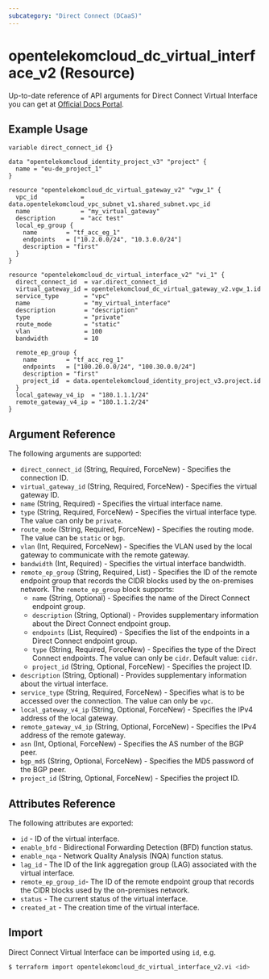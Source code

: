 ```yaml
---
subcategory: "Direct Connect (DCaaS)"
---
```

# opentelekomcloud_dc_virtual_interface_v2 (Resource)

Up-to-date reference of API arguments for Direct Connect Virtual Interface you can get at
[Official Docs Portal](https://docs.otc.t-systems.com/direct-connect/api-ref/apis/virtual_interface/index.html).

## Example Usage

```hcl
variable direct_connect_id {}

data "opentelekomcloud_identity_project_v3" "project" {
  name = "eu-de_project_1"
}

resource "opentelekomcloud_dc_virtual_gateway_v2" "vgw_1" {
  vpc_id            = data.opentelekomcloud_vpc_subnet_v1.shared_subnet.vpc_id
  name              = "my_virtual_gateway"
  description       = "acc test"
  local_ep_group {
    name        = "tf_acc_eg_1"
    endpoints   = ["10.2.0.0/24", "10.3.0.0/24"]
    description = "first"
  }
}

resource "opentelekomcloud_dc_virtual_interface_v2" "vi_1" {
  direct_connect_id  = var.direct_connect_id
  virtual_gateway_id = opentelekomcloud_dc_virtual_gateway_v2.vgw_1.id
  service_type       = "vpc"
  name               = "my_virtual_interface"
  description        = "description"
  type               = "private"
  route_mode         = "static"
  vlan               = 100
  bandwidth          = 10

  remote_ep_group {
    name        = "tf_acc_reg_1"
    endpoints   = ["100.20.0.0/24", "100.30.0.0/24"]
    description = "first"
    project_id  = data.opentelekomcloud_identity_project_v3.project.id
  }
  local_gateway_v4_ip  = "180.1.1.1/24"
  remote_gateway_v4_ip = "180.1.1.2/24"
}
```

## Argument Reference

The following arguments are supported:

* `direct_connect_id` (String, Required, ForceNew) - Specifies the connection ID.
* `virtual_gateway_id` (String, Required, ForceNew) - Specifies the virtual gateway ID.
* `name` (String, Required) - Specifies the virtual interface name.
* `type` (String, Required, ForceNew) - Specifies the virtual interface type. The value can only be `private`.
* `route_mode` (String, Required, ForceNew) - Specifies the routing mode. The value can be `static` or `bgp`.
* `vlan` (Int, Required, ForceNew) - Specifies the VLAN used by the local gateway to communicate with the remote gateway.
* `bandwidth` (Int, Required) - Specifies the virtual interface bandwidth.
* `remote_ep_group` (String, Required, List) - Specifies the ID of the remote endpoint group that records the CIDR blocks used by the on-premises network.
  The `remote_ep_group` block supports:
    * `name` (String, Optional) - Specifies the name of the Direct Connect endpoint group.
    * `description` (String, Optional) - Provides supplementary information about the Direct Connect endpoint group.
    * `endpoints` (List, Required) - Specifies the list of the endpoints in a Direct Connect endpoint group.
    * `type` (String, Required, ForceNew) - Specifies the type of the Direct Connect endpoints. The value can only be `cidr`. Default value: `cidr`.
    * `project_id` (String, Optional, ForceNew) - Specifies the project ID.
* `description` (String, Optional) - Provides supplementary information about the virtual interface.
* `service_type` (String, Required, ForceNew) - Specifies what is to be accessed over the connection. The value can only be `vpc`.
* `local_gateway_v4_ip` (String, Optional, ForceNew) - Specifies the IPv4 address of the local gateway.
* `remote_gateway_v4_ip` (String, Optional, ForceNew) - Specifies the IPv4 address of the remote gateway.
* `asn` (Int, Optional, ForceNew) - Specifies the AS number of the BGP peer.
* `bgp_md5` (String, Optional, ForceNew) - Specifies the MD5 password of the BGP peer.
* `project_id` (String, Optional, ForceNew) - Specifies the project ID.

## Attributes Reference

The following attributes are exported:

* `id` -  ID of the virtual interface.
* `enable_bfd` - Bidirectional Forwarding Detection (BFD) function status.
* `enable_nqa` -  Network Quality Analysis (NQA) function status.
* `lag_id` -  The ID of the link aggregation group (LAG) associated with the virtual interface.
* `remote_ep_group_id`- The ID of the remote endpoint group that records the CIDR blocks used by the on-premises network.
* `status` -  The current status of the virtual interface.
* `created_at` -  The creation time of the virtual interface.

## Import

Direct Connect Virtual Interface can be imported using `id`, e.g.

```sh
$ terraform import opentelekomcloud_dc_virtual_interface_v2.vi <id>
```

